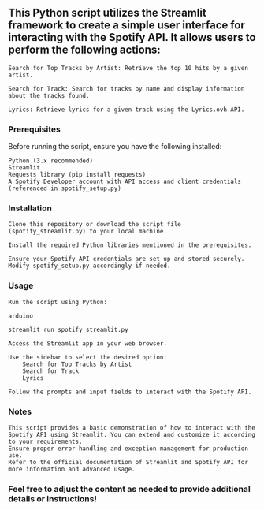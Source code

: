 ## This Python script utilizes the Streamlit framework to create a simple user interface for interacting with the Spotify API. It allows users to perform the following actions:

    Search for Top Tracks by Artist: Retrieve the top 10 hits by a given artist.

    Search for Track: Search for tracks by name and display information about the tracks found.

    Lyrics: Retrieve lyrics for a given track using the Lyrics.ovh API.

### Prerequisites

Before running the script, ensure you have the following installed:

    Python (3.x recommended)
    Streamlit
    Requests library (pip install requests)
    A Spotify Developer account with API access and client credentials (referenced in spotify_setup.py)

### Installation

    Clone this repository or download the script file (spotify_streamlit.py) to your local machine.

    Install the required Python libraries mentioned in the prerequisites.

    Ensure your Spotify API credentials are set up and stored securely. Modify spotify_setup.py accordingly if needed.

### Usage

    Run the script using Python:

    arduino

    streamlit run spotify_streamlit.py

    Access the Streamlit app in your web browser.

    Use the sidebar to select the desired option:
        Search for Top Tracks by Artist
        Search for Track
        Lyrics

    Follow the prompts and input fields to interact with the Spotify API.

### Notes

    This script provides a basic demonstration of how to interact with the Spotify API using Streamlit. You can extend and customize it according to your requirements.
    Ensure proper error handling and exception management for production use.
    Refer to the official documentation of Streamlit and Spotify API for more information and advanced usage.

### Feel free to adjust the content as needed to provide additional details or instructions!
